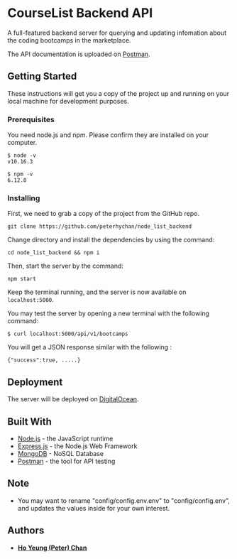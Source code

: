 # CourseList Backend API

A full-featured backend server for querying and updating infomation about the coding bootcamps in the marketplace.

The API documentation is uploaded on [Postman](https://documenter.getpostman.com/view/9185103/SVzxXyqr?version=latest).

## Getting Started

These instructions will get you a copy of the project up and running on your local machine for development purposes. 

### Prerequisites

You need node.js and npm. Please confirm they are installed on your computer.

```
$ node -v
v10.16.3

$ npm -v
6.12.0
```

### Installing

First, we need to grab a copy of the project from the GitHub repo.

```
git clone https://github.com/peterhychan/node_list_backend
```

Change directory and install the dependencies by using the command: 

```
cd node_list_backend && npm i
```
Then, start the server by the command: 

```
npm start
```

Keep the terminal running, and the server is now available on `localhost:5000`. 

You may test the server by opening a new terminal with the following command:

```
$ curl localhost:5000/api/v1/bootcamps 
```
You will get a JSON response similar with the following :
 
```
{"success":true, .....}
```

## Deployment

The server will be deployed on [DigitalOcean](). 

## Built With

* [Node.js](https://nodejs.org) - the JavaScript runtime
* [Express.js](https://expressjs.com) - the Node.js Web Framework
* [MongoDB](www.mongodb.com/Atlas‎) - NoSQL Database
* [Postman](https://www.getpostman.com) - the tool for API testing

## Note
- You may want to rename "config/config.env.env" to "config/config.env", and updates the values inside for your own interest.

## Authors

* [**Ho Yeung (Peter) Chan**](https://peterhychan.github.io/)


